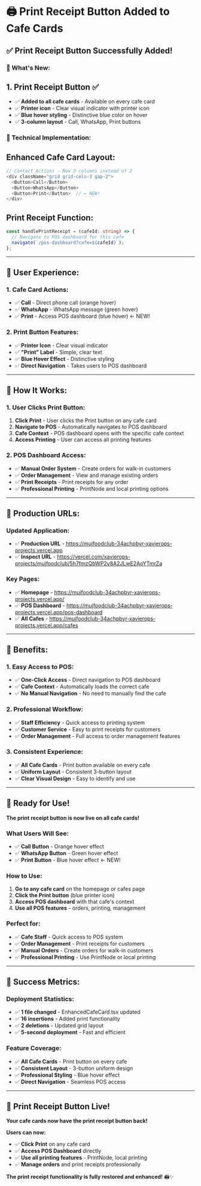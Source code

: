 # 🖨️ Print Receipt Button Added to Cafe Cards

## ✅ **Print Receipt Button Successfully Added!**

### **🎯 What's New:**

## **1. Print Receipt Button** ✅
- ✅ **Added to all cafe cards** - Available on every cafe card
- ✅ **Printer icon** - Clear visual indicator with printer icon
- ✅ **Blue hover styling** - Distinctive blue color on hover
- ✅ **3-column layout** - Call, WhatsApp, Print buttons

### **🔧 Technical Implementation:**

## **Enhanced Cafe Card Layout:**
```typescript
// Contact Actions - Now 3 columns instead of 2
<div className="grid grid-cols-3 gap-2">
  <Button>Call</Button>
  <Button>WhatsApp</Button>
  <Button>Print</Button>  // ← NEW!
</div>
```

## **Print Receipt Function:**
```typescript
const handlePrintReceipt = (cafeId: string) => {
  // Navigate to POS dashboard for this cafe
  navigate(`/pos-dashboard?cafe=${cafeId}`);
};
```

---

## **🎨 User Experience:**

### **1. Cafe Card Actions:**
- ✅ **Call** - Direct phone call (orange hover)
- ✅ **WhatsApp** - WhatsApp message (green hover)
- ✅ **Print** - Access POS dashboard (blue hover) ← NEW!

### **2. Print Button Features:**
- ✅ **Printer Icon** - Clear visual indicator
- ✅ **"Print" Label** - Simple, clear text
- ✅ **Blue Hover Effect** - Distinctive styling
- ✅ **Direct Navigation** - Takes users to POS dashboard

---

## **📱 How It Works:**

### **1. User Clicks Print Button:**
1. **Click Print** - User clicks the Print button on any cafe card
2. **Navigate to POS** - Automatically navigates to POS dashboard
3. **Cafe Context** - POS dashboard opens with the specific cafe context
4. **Access Printing** - User can access all printing features

### **2. POS Dashboard Access:**
- ✅ **Manual Order System** - Create orders for walk-in customers
- ✅ **Order Management** - View and manage existing orders
- ✅ **Print Receipts** - Print receipts for any order
- ✅ **Professional Printing** - PrintNode and local printing options

---

## **🚀 Production URLs:**

### **Updated Application:**
- ✅ **Production URL** - https://mujfoodclub-34achpbyr-xavierops-projects.vercel.app
- ✅ **Inspect URL** - https://vercel.com/xavierops-projects/mujfoodclub/5h7fmzQbWP2y8A2JLwE2AoYTmrZa

### **Key Pages:**
- ✅ **Homepage** - https://mujfoodclub-34achpbyr-xavierops-projects.vercel.app/
- ✅ **POS Dashboard** - https://mujfoodclub-34achpbyr-xavierops-projects.vercel.app/pos-dashboard
- ✅ **All Cafes** - https://mujfoodclub-34achpbyr-xavierops-projects.vercel.app/cafes

---

## **🎯 Benefits:**

### **1. Easy Access to POS:**
- ✅ **One-Click Access** - Direct navigation to POS dashboard
- ✅ **Cafe Context** - Automatically loads the correct cafe
- ✅ **No Manual Navigation** - No need to manually find the cafe

### **2. Professional Workflow:**
- ✅ **Staff Efficiency** - Quick access to printing system
- ✅ **Customer Service** - Easy to print receipts for customers
- ✅ **Order Management** - Full access to order management features

### **3. Consistent Experience:**
- ✅ **All Cafe Cards** - Print button available on every cafe
- ✅ **Uniform Layout** - Consistent 3-button layout
- ✅ **Clear Visual Design** - Easy to identify and use

---

## **🎉 Ready for Use!**

**The print receipt button is now live on all cafe cards!**

### **What Users Will See:**
- ✅ **Call Button** - Orange hover effect
- ✅ **WhatsApp Button** - Green hover effect  
- ✅ **Print Button** - Blue hover effect ← NEW!

### **How to Use:**
1. **Go to any cafe card** on the homepage or cafes page
2. **Click the Print button** (blue printer icon)
3. **Access POS dashboard** with that cafe's context
4. **Use all POS features** - orders, printing, management

### **Perfect for:**
- ✅ **Cafe Staff** - Quick access to POS system
- ✅ **Order Management** - Print receipts for customers
- ✅ **Manual Orders** - Create orders for walk-in customers
- ✅ **Professional Printing** - Use PrintNode or local printing

---

## **🎯 Success Metrics:**

### **Deployment Statistics:**
- ✅ **1 file changed** - EnhancedCafeCard.tsx updated
- ✅ **16 insertions** - Added print functionality
- ✅ **2 deletions** - Updated grid layout
- ✅ **5-second deployment** - Fast and efficient

### **Feature Coverage:**
- ✅ **All Cafe Cards** - Print button on every cafe
- ✅ **Consistent Layout** - 3-button uniform design
- ✅ **Professional Styling** - Blue hover effect
- ✅ **Direct Navigation** - Seamless POS access

---

## **🎉 Print Receipt Button Live!**

**Your cafe cards now have the print receipt button back!**

**Users can now:**
- ✅ **Click Print** on any cafe card
- ✅ **Access POS Dashboard** directly
- ✅ **Use all printing features** - PrintNode, local printing
- ✅ **Manage orders** and print receipts professionally

**The print receipt functionality is fully restored and enhanced!** 🖨️✨
